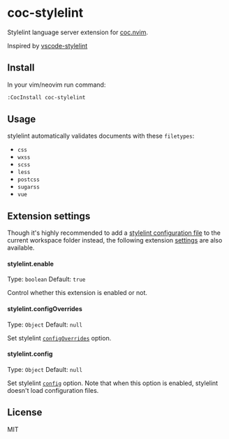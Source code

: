 # coc-stylelint

Stylelint language server extension for [coc.nvim](https://github.com/neoclide/coc.nvim).

Inspired by [vscode-stylelint](https://github.com/shinnn/vscode-stylelint)

## Install

In your vim/neovim run command:

```sh
:CocInstall coc-stylelint
```

## Usage

stylelint automatically validates documents with these `filetypes`:

- `css`
- `wxss`
- `scss`
- `less`
- `postcss`
- `sugarss`
- `vue`

## Extension settings

Though it's highly recommended to add a [stylelint configuration file](https://stylelint.io/user-guide/example-config/) to the current workspace folder instead, the following extension [settings](https://code.visualstudio.com/docs/getstarted/settings) are also available.

#### stylelint.enable

Type: `boolean`
Default: `true`

Control whether this extension is enabled or not.

#### stylelint.configOverrides

Type: `Object`
Default: `null`

Set stylelint [`configOverrides`](https://github.com/stylelint/stylelint/blob/master/docs/user-guide/node-api.md#configoverrides) option.

#### stylelint.config

Type: `Object`
Default: `null`

Set stylelint [`config`](https://github.com/stylelint/stylelint/blob/master/docs/user-guide/node-api.md#config) option. Note that when this option is enabled, stylelint doesn't load configuration files.

## License

MIT

